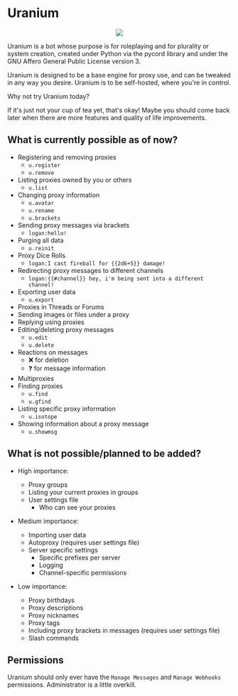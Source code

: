 # Uranium

<p align="center">
<img src="https://user-images.githubusercontent.com/121664679/213885228-339ba626-c546-4745-acad-6c7c13415a70.png" />
</p>

Uranium is a bot whose purpose is for roleplaying and for plurality or system creation, created under Python via the pycord library and under the GNU Affero General Public License version 3.

Uranium is designed to be a base engine for proxy use, and can be tweaked in any way you desire. Uranium is to be self-hosted, where you're in control.

Why not try Uranium today? 

If it's just not your cup of tea yet, that's okay! Maybe you should come back later when there are more features and quality of life improvements.

## What is currently possible as of now?
* Registering and removing proxies
    * `u.register`
    * `u.remove`
* Listing proxies owned by you or others
    * `u.list`
* Changing proxy information
    * `u.avatar`
    * `u.rename`
    * `u.brackets`
* Sending proxy messages via brackets
    * `logan:hello!`
* Purging all data
    * `u.reinit`
* Proxy Dice Rolls
    * `logan:I cast fireball for {{2d6+5}} damage!`
* Redirecting proxy messages to different channels
    * `logan:{{#channel}} hey, i'm being sent into a different channel!`
* Exporting user data
    * `u.export`
* Proxies in Threads or Forums
* Sending images or files under a proxy
* Replying using proxies
* Editing/deleting proxy messages
    * `u.edit`
    * `u.delete`
* Reactions on messages
    * :x: for deletion
    * :question: for message information
* Multiproxies
* Finding proxies
    * `u.find`
    * `u.gfind`
* Listing specific proxy information
    * `u.isotope`
* Showing information about a proxy message
    * `u.showmsg`

## What is not possible/planned to be added?
* High importance:
    * Proxy groups
    * Listing your current proxies in groups
    * User settings file
        * Who can see your proxies
    
* Medium importance:
    * Importing user data
    * Autoproxy (requires user settings file)
    * Server specific settings
        * Specific prefixes per server
        * Logging
        * Channel-specific permissions

* Low importance:
    * Proxy birthdays
    * Proxy descriptions
    * Proxy nicknames
    * Proxy tags
    * Including proxy brackets in messages (requires user settings file)
    * Slash commands

## Permissions

Uranium should only ever have the `Manage Messages` and `Manage Webhooks` permissions. Administrator is a little overkill.